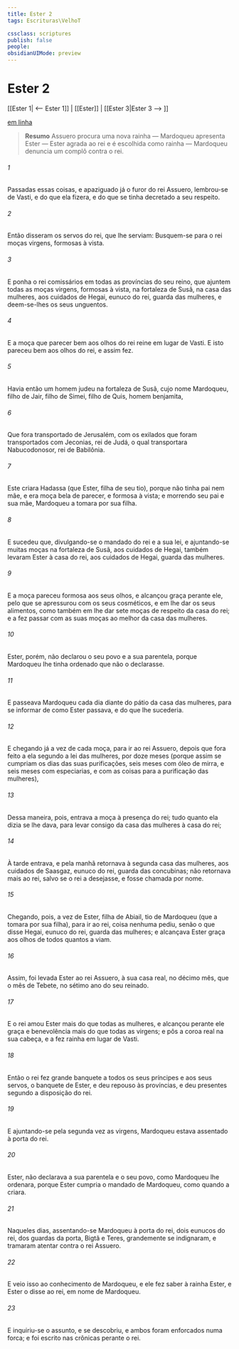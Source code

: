 ```yaml
---
title: Ester 2
tags: Escrituras\VelhoT

cssclass: scriptures
publish: false
people:
obsidianUIMode: preview
---
```


# Ester 2
[[Ester 1| <-- Ester 1]] | [[Ester]] | [[Ester 3|Ester 3 --> ]]

[em linha](https://churchofjesuschrist.org/study/scriptures/ot/esth/2?lang=por)

> __Resumo__
Assuero procura uma nova rainha — Mardoqueu apresenta Ester — Ester agrada ao rei e é escolhida como rainha — Mardoqueu denuncia um complô contra o rei.

###### 1 
Passadas essas coisas, e apaziguado já o furor do rei Assuero, lembrou-se de Vasti, e do que ela fizera, e do que se tinha decretado a seu respeito.

###### 2 
Então disseram os servos do rei, que lhe serviam: Busquem-se para o rei moças virgens, formosas à vista.

###### 3 
E ponha o rei comissários em todas as províncias do seu reino, que ajuntem todas as moças virgens, formosas à vista, na fortaleza de Susã, na casa das mulheres, aos cuidados de Hegai, eunuco do rei, guarda das mulheres, e deem-se-lhes os seus unguentos.

###### 4 
E a moça que parecer bem aos olhos do rei reine em lugar de Vasti. E isto pareceu bem aos olhos do rei, e assim fez.

###### 5 
Havia então um homem judeu na fortaleza de Susã, cujo nome  Mardoqueu, filho de Jair, filho de Simei, filho de Quis, homem benjamita,

###### 6 
Que fora transportado de Jerusalém, com os exilados que foram transportados com Jeconias, rei de Judá, o qual transportara Nabucodonosor, rei de Babilônia.

###### 7 
Este criara Hadassa (que  Ester, filha de seu tio), porque não tinha pai nem mãe, e era moça bela de parecer, e formosa à vista; e morrendo seu pai e sua mãe, Mardoqueu a tomara por sua filha.

###### 8 
E sucedeu que, divulgando-se o mandado do rei e a sua lei, e ajuntando-se muitas moças na fortaleza de Susã, aos cuidados de Hegai, também levaram Ester à casa do rei, aos cuidados de Hegai, guarda das mulheres.

###### 9 
E a moça pareceu formosa aos seus olhos, e alcançou graça perante ele, pelo que se apressurou com os seus cosméticos, e em lhe dar os seus alimentos, como também em lhe dar sete moças de respeito da casa do rei; e a fez passar com as suas moças ao melhor  da casa das mulheres.

###### 10 
Ester, porém, não declarou o seu povo e a sua parentela, porque Mardoqueu lhe tinha ordenado que não o declarasse.

###### 11 
E passeava Mardoqueu cada dia diante do pátio da casa das mulheres, para se informar de como Ester passava, e do que lhe sucederia.

###### 12 
E chegando já a vez de cada moça, para ir ao rei Assuero, depois que fora feito a ela segundo a lei das mulheres, por doze meses (porque assim se cumpriam os dias das suas purificações, seis meses com óleo de mirra, e seis meses com especiarias, e com as coisas para a purificação das mulheres),

###### 13 
Dessa maneira, pois, entrava a moça à presença do rei; tudo quanto ela dizia se lhe dava, para levar consigo da casa das mulheres à casa do rei;

###### 14 
À tarde entrava, e pela manhã retornava à segunda casa das mulheres, aos cuidados de Saasgaz, eunuco do rei, guarda das concubinas; não retornava mais ao rei, salvo se o rei a desejasse, e fosse chamada por nome.

###### 15 
Chegando, pois, a vez de Ester, filha de Abiail, tio de Mardoqueu (que a tomara por sua filha), para ir ao rei, coisa nenhuma pediu, senão o que disse Hegai, eunuco do rei, guarda das mulheres; e alcançava Ester graça aos olhos de todos quantos a viam.

###### 16 
Assim, foi levada Ester ao rei Assuero, à sua casa real, no décimo mês, que  o mês de Tebete, no sétimo ano do seu reinado.

###### 17 
E o rei amou Ester mais do que todas as mulheres, e alcançou perante ele graça e benevolência mais do que todas as virgens; e pôs a coroa real na sua cabeça, e a fez rainha em lugar de Vasti.

###### 18 
Então o rei fez  grande banquete a todos os seus príncipes e aos seus servos,  o banquete de Ester, e deu repouso às províncias, e deu presentes segundo a disposição do rei.

###### 19 
E ajuntando-se pela segunda vez as virgens, Mardoqueu estava assentado à porta do rei.

###### 20 
Ester,  não declarava a sua parentela e o seu povo, como Mardoqueu lhe ordenara, porque Ester cumpria o mandado de Mardoqueu, como quando a criara.

###### 21 
Naqueles dias, assentando-se Mardoqueu à porta do rei, dois eunucos do rei, dos guardas da porta, Bigtã e Teres, grandemente se indignaram, e tramaram atentar contra o rei Assuero.

###### 22 
E veio isso ao conhecimento de Mardoqueu, e ele fez saber à rainha Ester, e Ester o disse ao rei, em nome de Mardoqueu.

###### 23 
E inquiriu-se o assunto, e se descobriu, e ambos foram enforcados numa forca; e foi escrito nas crônicas perante o rei.

